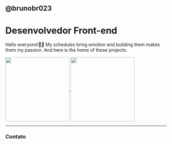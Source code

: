 ## @brunobr023
<h1>Desenvolvedor Front-end</h1>

<p>Hello everyone!👋🏻 My schedules bring emotion and building them makes them my passion. And here is the home of these projects.</p>
 <a href="https://github.com/brunobr023">
  <img height=200 align="center" src="https://github-readme-stats.vercel.app/api?username=brunobr023&theme=dracula" />
</a>
<a href="https://github.com/brunobr023">
  <img height=200 align="center" src="https://github-readme-stats.vercel.app/api/top-langs?username=brunobr023&layout=compact&langs_count=8&card_width=320&theme=dracula" />
</a>
<hr>
<div>
  <h3>Contato</h3>
 
</div>
